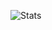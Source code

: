 ![Stats](https://github-readme-stats.vercel.app/api?username=mefqulted&show_icons=true&theme=synthwave)
